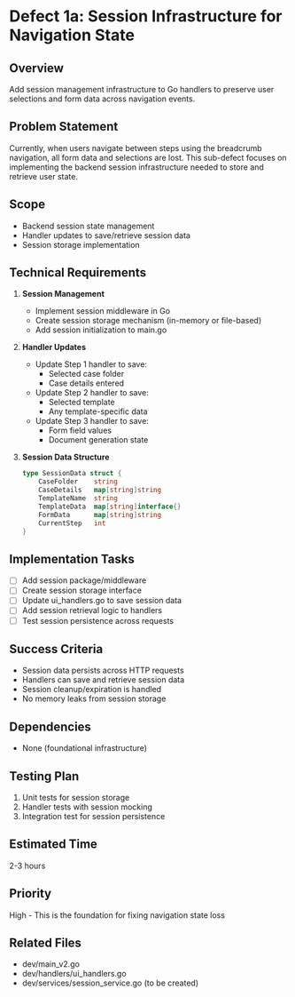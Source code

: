# Defect 1a: Session Infrastructure for Navigation State

## Overview
Add session management infrastructure to Go handlers to preserve user selections and form data across navigation events.

## Problem Statement
Currently, when users navigate between steps using the breadcrumb navigation, all form data and selections are lost. This sub-defect focuses on implementing the backend session infrastructure needed to store and retrieve user state.

## Scope
- Backend session state management
- Handler updates to save/retrieve session data
- Session storage implementation

## Technical Requirements
1. **Session Management**
   - Implement session middleware in Go
   - Create session storage mechanism (in-memory or file-based)
   - Add session initialization to main.go

2. **Handler Updates**
   - Update Step 1 handler to save:
     - Selected case folder
     - Case details entered
   - Update Step 2 handler to save:
     - Selected template
     - Any template-specific data
   - Update Step 3 handler to save:
     - Form field values
     - Document generation state

3. **Session Data Structure**
   ```go
   type SessionData struct {
       CaseFolder    string
       CaseDetails   map[string]string
       TemplateName  string
       TemplateData  map[string]interface{}
       FormData      map[string]string
       CurrentStep   int
   }
   ```

## Implementation Tasks
- [ ] Add session package/middleware
- [ ] Create session storage interface
- [ ] Update ui_handlers.go to save session data
- [ ] Add session retrieval logic to handlers
- [ ] Test session persistence across requests

## Success Criteria
- Session data persists across HTTP requests
- Handlers can save and retrieve session data
- Session cleanup/expiration is handled
- No memory leaks from session storage

## Dependencies
- None (foundational infrastructure)

## Testing Plan
1. Unit tests for session storage
2. Handler tests with session mocking
3. Integration test for session persistence

## Estimated Time
2-3 hours

## Priority
High - This is the foundation for fixing navigation state loss

## Related Files
- dev/main_v2.go
- dev/handlers/ui_handlers.go
- dev/services/session_service.go (to be created)